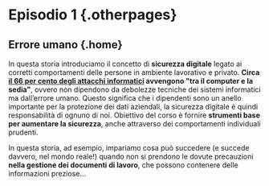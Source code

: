 ---
---

# Episodio 1 {.otherpages}
## Errore umano {.home}

In questa storia introduciamo il concetto di <b>sicurezza digitale</b> legato ai corretti comportamenti delle persone in ambiente lavorativo e privato. <b>Circa <a href="https://www.social-engineer.org/social-engineering/social-engineering-infographic/">il 66 per cento degli attacchi informatici</a> avvengono "tra il computer e la sedia"</b>, ovvero non dipendono da debolezze tecniche dei sistemi informatici ma dall’errore umano. Questo significa che i dipendenti sono un anello importante per la protezione dei dati aziendali, la sicurezza digitale è quindi responsabilità di ognuno di noi. Obiettivo del corso è fornire <b>strumenti base per aumentare la sicurezza</b>, anche attraverso dei comportamenti individuali prudenti. 

In questa storia, ad esempio, impariamo cosa può succedere (e succede davvero, nel mondo reale!) quando non si prendono le dovute precauzioni <b>nella gestione dei documenti di lavoro</b>, che possono contenere delle informazioni preziose... 
